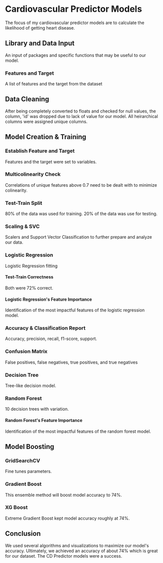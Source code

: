 # Cardiovascular Predictor Models
The focus of my cardiovascular predictor models are to calculate the likelihood of getting heart disease.

## Library and Data Input 
An input of packages and specific functions that may be useful to our model.

### Features and Target
A list of features and the target from the dataset





## Data Cleaning
After being completely converted to floats and checked for null values, the column, 'id' was dropped due to lack of value for our model. All heirarchical columns were assigned unique columns.





## Model Creation & Training


### Establish Feature and Target
Features and the target were set to variables. 


### Multicolinearity Check
Correlations of unique features above 0.7 need to be dealt with to minimize colinearity.

### Test-Train Split
80% of the data was used for training. 20% of the data was use for testing.

### Scaling & SVC
Scalers and Support Vector Classification to further prepare and analyze our data.

### Logistic Regression
Logistic Regression fitting

#### Test-Train Correctness
Both were 72% correct.

#### Logistic Regression's Feature Importance
Identification of the most impactful features of the logistic regression model. 

### Accuracy & Classification Report
Accuracy, precision, recall, f1-score, support.

### Confusion Matrix
False positives, false negatives, true positives, and true negatives

### Decision Tree
Tree-like decision model.
 
### Random Forest
10 decision trees with variation.

#### Random Forest's Feature Importance
Identification of the most impactful features of the random forest model. 






## Model Boosting


### GridSearchCV
Fine tunes parameters.

### Gradient Boost
This ensemble method will boost model accuracy to 74%.

### XG Boost
Extreme Gradient Boost kept model accuracy roughly at 74%.





## Conclusion
We used several algorithms and visualizations to maximize our model's accuracy. Ultimately, we achieved an accuracy of about 74% which is great for our dataset. The CD Predictor models were a success.